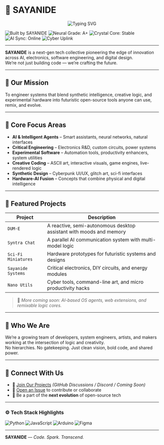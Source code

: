 # 🧠 SAYANIDE

<div align="center">
<img src="https://readme-typing-svg.herokuapp.com?font=Fira+Code&pause=1000&color=1976D2&center=true&vCenter=true&width=600&lines=SayanideNX;Explode+Ordinary%2C+Ignite+Intelligence;Sayanide+-+Code%2C+Create%2C+Dominate;Built+to+Break+Limits;Sayanide%3A+Where+Madness+Meets+Logic;Synthetically+Engineered%2C+Organically+Brilliant;Not+Just+Code+-+It's+a+Catalyst" alt="Typing SVG" />
</div>

![Built by SAYANIDE](https://img.shields.io/badge/built%20by-SAYANIDE-0a0a0a?style=for-the-badge&logo=react)
![Neural Grade: A+](https://img.shields.io/badge/neural_grade-A%2B-blueviolet?style=for-the-badge&logo=openai)
![Crystal Core: Stable](https://img.shields.io/badge/crystal_core-stable-blue?style=for-the-badge&logo=powerbi)
![AI Sync: Online](https://img.shields.io/badge/AI_sync-online-green?style=for-the-badge&logo=neovim)
![Cyber Uplink](https://img.shields.io/badge/cyber_uplink-enabled-00ffff?style=for-the-badge&logo=cloudflare)

---

**SAYANIDE** is a next-gen tech collective pioneering the edge of innovation across AI, electronics, software engineering, and digital design.  
We’re not just building code — we’re crafting the future.

---

## 🚀 Our Mission

To engineer systems that blend synthetic intelligence, creative logic, and experimental hardware into futuristic open-source tools anyone can use, remix, and evolve.

---

## 🔬 Core Focus Areas

- **AI & Intelligent Agents** – Smart assistants, neural networks, natural interfaces  
- **Critical Engineering** – Electronics R&D, custom circuits, power systems  
- **Experimental Software** – Automation tools, productivity enhancers, system utilities  
- **Creative Coding** – ASCII art, interactive visuals, game engines, live-rendered logic  
- **Synthetic Design** – Cyberpunk UI/UX, glitch art, sci-fi interfaces  
- **Hardware-AI Fusion** – Concepts that combine physical and digital intelligence  

---

## 🧪 Featured Projects

| Project        | Description |
|----------------|-------------|
| `DUM-E`        | A reactive, semi-autonomous desktop assistant with moods and memory |
| `Syntra Chat`  | A parallel AI communication system with multi-model logic |
| `Sci-Fi Miniatures` | Hardware prototypes for futuristic systems and designs |
| `Sayanide Systems` | Critical electronics, DIY circuits, and energy modules |
| `Nano Utils`   | Cyber tools, command-line art, and micro productivity hacks |

> 🔧 *More coming soon: AI-based OS agents, web extensions, and remixable logic cores.*

---

## 🌌 Who We Are

We’re a growing team of developers, system engineers, artists, and makers working at the intersection of logic and creativity.  
No hierarchies. No gatekeeping. Just clean vision, bold code, and shared power.

---

## 📡 Connect With Us

- 🔗 [Join Our Projects](#) *(GitHub Discussions / Discord / Coming Soon)*  
- 💬 [Open an Issue](#) to contribute or collaborate  
- 🌱 Be a part of the **next evolution** of open-source tech  

---

### ⚙️ Tech Stack Highlights

![Python](https://img.shields.io/badge/Python-3776AB?style=for-the-badge&logo=python&logoColor=white)
![JavaScript](https://img.shields.io/badge/JavaScript-F7DF1E?style=for-the-badge&logo=javascript&logoColor=black)
![Arduino](https://img.shields.io/badge/Arduino-00979D?style=for-the-badge&logo=arduino&logoColor=white)
![Figma](https://img.shields.io/badge/Figma-000000?style=for-the-badge&logo=figma)

---

**SAYANIDE** — *Code. Spark. Transcend.*
